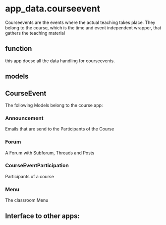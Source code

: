# app_data.courseevent
Courseevents are the events where the actual teaching takes place.
They belong to the course, which is the time and event independent wrapper,
that gathers the teaching material
## function
this app doese all the data handling for courseevents.
## models
## CourseEvent
The following Models belong to the course app:
### Announcement
Emails that are send to the Participants of the Course
### Forum 
A Forum with Subforum, Threads and Posts
### CourseEventParticipation
Participants of a course
### Menu
The classroom Menu

## Interface to other apps: 

 
 
 

